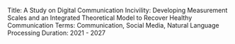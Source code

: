 Title: A Study on Digital Communication Incivility: Developing Measurement Scales and an Integrated Theoretical Model to Recover Healthy Communication 
Terms: Communication, Social Media, Natural Language Processing
Duration: 2021 - 2027